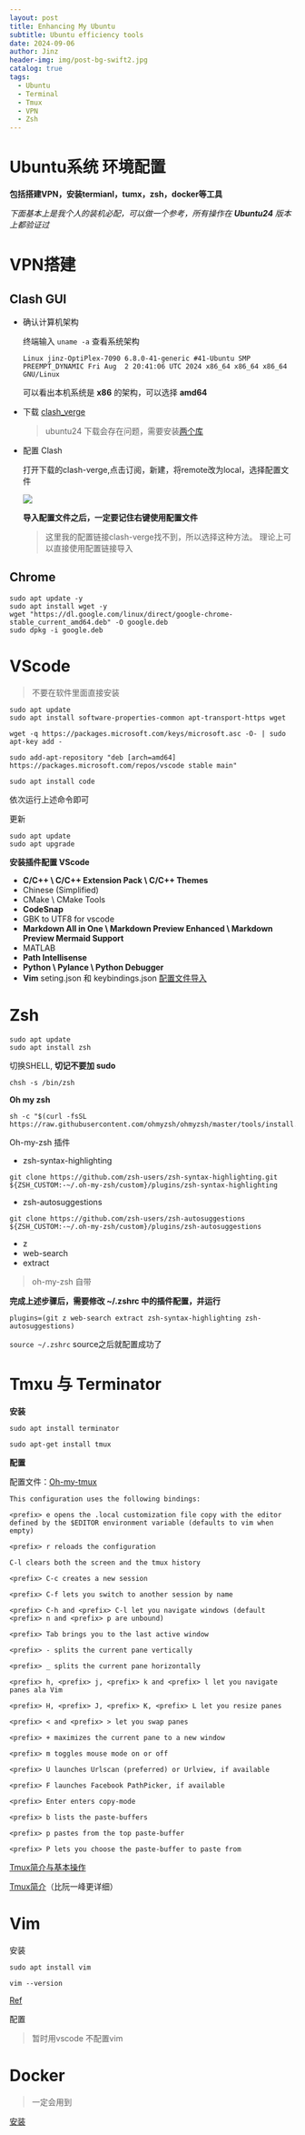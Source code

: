 ```yaml
---
layout: post
title: Enhancing My Ubuntu
subtitle: Ubuntu efficiency tools
date: 2024-09-06
author: Jinz
header-img: img/post-bg-swift2.jpg
catalog: true
tags:
  - Ubuntu
  - Terminal
  - Tmux
  - VPN
  - Zsh
---
```


# Ubuntu系统 环境配置

**包括搭建VPN，安装termianl，tumx，zsh，docker等工具**

*下面基本上是我个人的装机必配，可以做一个参考，所有操作在 **Ubuntu24** 版本上都验证过*

# VPN搭建 
## Clash GUI
- 确认计算机架构
  
  终端输入 `uname -a` 查看系统架构  
    
  ```
  Linux jinz-OptiPlex-7090 6.8.0-41-generic #41-Ubuntu SMP PREEMPT_DYNAMIC Fri Aug  2 20:41:06 UTC 2024 x86_64 x86_64 x86_64 GNU/Linux
  ```

  可以看出本机系统是 **x86** 的架构，可以选择 **amd64** 

- 下载 [clash_verge](https://github.com/Molunerfinn/PicGo/releases)
  
  > ubuntu24 下载会存在问题，需要安装[两个库](https://www.clashverge.dev/faq/linux.html)

- 配置 Clash
  
  打开下载的clash-verge,点击订阅，新建，将remote改为local，选择配置文件  

  ![](https://raw.githubusercontent.com/Jinz-HU/picRep/main/img/Screenshot%20from%202024-09-05%2011-00-54.png)
  
  **导入配置文件之后，一定要记住右键使用配置文件**  

  > 这里我的配置链接clash-verge找不到，所以选择这种方法。
  理论上可以直接使用配置链接导入

## Chrome

  ```dotnetcli
  sudo apt update -y
  sudo apt install wget -y
  wget "https://dl.google.com/linux/direct/google-chrome-stable_current_amd64.deb" -O google.deb
  sudo dpkg -i google.deb
  ```
  
# VScode

> 不要在软件里面直接安装

```dotnetcli
sudo apt update
sudo apt install software-properties-common apt-transport-https wget
```

```dotnetcli
wget -q https://packages.microsoft.com/keys/microsoft.asc -O- | sudo apt-key add -
```

```dotnetcli
sudo add-apt-repository "deb [arch=amd64] https://packages.microsoft.com/repos/vscode stable main"
```

```dotnetcli
sudo apt install code
```

依次运行上述命令即可

更新
```dotnetcli
sudo apt update
sudo apt upgrade
```

**安装插件配置 VScode**

- **C/C++ \  C/C++ Extension Pack \  C/C++ Themes**
- Chinese (Simplified)
- CMake \ CMake Tools
- **CodeSnap**
- GBK to UTF8 for vscode
- **Markdown All in One \  Markdown Preview Enhanced \ Markdown Preview Mermaid Support**
- MATLAB
- **Path Intellisense**
- **Python \  Pylance \ Python Debugger**
- **Vim**
seting.json 和 keybindings.json
[配置文件导入](https://github.com/Jinz-HU/Vim-VsCode)

# Zsh

```dotnetcli
sudo apt update
sudo apt install zsh
```

切换SHELL, **切记不要加 sudo**
```dotnetcli
chsh -s /bin/zsh
```


**Oh my zsh**

```dotnetcli
sh -c "$(curl -fsSL https://raw.githubusercontent.com/ohmyzsh/ohmyzsh/master/tools/install.sh)"
```   

Oh-my-zsh 插件

- zsh-syntax-highlighting
```dotnetcli
git clone https://github.com/zsh-users/zsh-syntax-highlighting.git ${ZSH_CUSTOM:-~/.oh-my-zsh/custom}/plugins/zsh-syntax-highlighting
```

- zsh-autosuggestions
```dotnetcli
git clone https://github.com/zsh-users/zsh-autosuggestions ${ZSH_CUSTOM:-~/.oh-my-zsh/custom}/plugins/zsh-autosuggestions
```

- z
- web-search
- extract
> oh-my-zsh 自带

**完成上述步骤后，需要修改 ~/.zshrc 中的插件配置，并运行**
```dotnetcli
plugins=(git z web-search extract zsh-syntax-highlighting zsh-autosuggestions)
```

`source ~/.zshrc` source之后就配置成功了


# Tmxu 与 Terminator

**安装**

```dotnetcli
sudo apt install terminator
```

```dotnetcli
sudo apt-get install tmux
```

**配置**

配置文件：[Oh-my-tmux](https://github.com/gpakosz/.tmux?tab=readme-ov-file)

```dotnetcli
This configuration uses the following bindings:

<prefix> e opens the .local customization file copy with the editor defined by the $EDITOR environment variable (defaults to vim when empty)

<prefix> r reloads the configuration

C-l clears both the screen and the tmux history

<prefix> C-c creates a new session

<prefix> C-f lets you switch to another session by name

<prefix> C-h and <prefix> C-l let you navigate windows (default <prefix> n and <prefix> p are unbound)

<prefix> Tab brings you to the last active window

<prefix> - splits the current pane vertically

<prefix> _ splits the current pane horizontally

<prefix> h, <prefix> j, <prefix> k and <prefix> l let you navigate panes ala Vim

<prefix> H, <prefix> J, <prefix> K, <prefix> L let you resize panes

<prefix> < and <prefix> > let you swap panes

<prefix> + maximizes the current pane to a new window

<prefix> m toggles mouse mode on or off

<prefix> U launches Urlscan (preferred) or Urlview, if available

<prefix> F launches Facebook PathPicker, if available

<prefix> Enter enters copy-mode

<prefix> b lists the paste-buffers

<prefix> p pastes from the top paste-buffer

<prefix> P lets you choose the paste-buffer to paste from
```


[Tmux简介与基本操作](https://www.ruanyifeng.com/blog/2019/10/tmux.html)

[Tmux简介](https://lrl52.top/794/tmux-configure/)（比阮一峰更详细）

# Vim

安装

```dotnetcli
sudo apt install vim
```

```dotnetcli
vim --version
```
[Ref](https://infotechys.com/install-vim-on-ubuntu-24-04/)

配置

> 暂时用vscode 不配置vim

# Docker

> 一定会用到

[安装](https://www.sysgeek.cn/install-docker-ubuntu/#1-%E7%AC%AC-1-%E6%AD%A5%EF%BC%9A%E6%9B%B4%E6%96%B0%E8%BD%AF%E4%BB%B6%E5%8C%85%E5%B9%B6%E5%AE%89%E8%A3%85%E5%BF%85%E8%A6%81%E8%BD%AF%E4%BB%B6)












